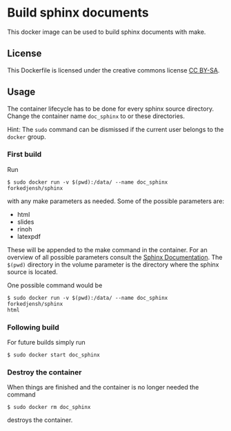 # Build sphinx documents

This docker image can be used to build sphinx documents with make.

## License

This Dockerfile is licensed under the creative commons license
[CC BY-SA](https://creativecommons.org/licenses/by-sa/4.0/deed.en).

## Usage

The container lifecycle has to be done for every sphinx source directory.
Change the container name `doc_sphinx` to or these
directories.

Hint: The `sudo` command can be dismissed if the current user belongs to the
`docker` group.

### First build

Run

```
$ sudo docker run -v $(pwd):/data/ --name doc_sphinx forkedjensh/sphinx
```

with any make parameters as needed. Some of the possible parameters are:

- html
- slides
- rinoh
- latexpdf

These will be appended to the make command in the container. For an overview of
all possible parameters consult the [Sphinx
Documentation](http://www.sphinx-doc.org/en/master/contents.html). The `$(pwd)`
directory in the volume parameter is the directory where the sphinx source is
located.

One possible command would be

```
$ sudo docker run -v $(pwd):/data/ --name doc_sphinx forkedjensh/sphinx
html
```

### Following build

For future builds simply run

```
$ sudo docker start doc_sphinx
```

### Destroy the container

When things are finished and the container is no longer needed the command

```
$ sudo docker rm doc_sphinx
```

destroys the container.
